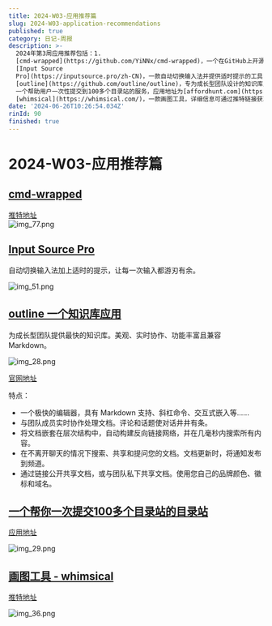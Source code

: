```yaml
---
title: 2024-W03-应用推荐篇
slug: 2024-W03-application-recommendations
published: true
category: 日记-周报
description: >-
  2024年第3周应用推荐包括：1.
  [cmd-wrapped](https://github.com/YiNNx/cmd-wrapped)，一个在GitHub上开源的项目，详细信息可通过推特链接查看。2.
  [Input Source
  Pro](https://inputsource.pro/zh-CN)，一款自动切换输入法并提供适时提示的工具，提升输入效率。3.
  [outline](https://github.com/outline/outline)，专为成长型团队设计的知识库应用，支持实时协作和Markdown，官网为[getoutline.com](https://www.getoutline.com/)。4.
  一个帮助用户一次性提交到100多个目录站的服务，应用地址为[affordhunt.com](https://www.affordhunt.com/)。5.
  [whimsical](https://whimsical.com/)，一款画图工具，详细信息可通过推特链接获取。这些应用覆盖了从输入法优化到团队协作工具，再到图形设计的多方面需求。
date: '2024-06-26T10:26:54.034Z'
rinId: 90
finished: true
---
```


# 2024-W03-应用推荐篇

## [cmd-wrapped](https://github.com/YiNNx/cmd-wrapped)

[推特地址](https://twitter.com/hitw93/status/1745801804204666924?s=12&t=UKmYswdLBh4dGuqwtKAXUA)  
![img_77.png](https://pictures.kazoottt.top/2024/01/20240118-9306b3afea23596aa44c711d2d347eec.webp)

## [Input Source Pro](https://inputsource.pro/zh-CN)

自动切换输入法加上适时的提示，让每一次输入都游刃有余。

![img_51.png](https://pictures.kazoottt.top/2024/01/20240118-8b12e8b151eb4a1863bf7a4d7db66fc3.webp)

## [outline 一个知识库应用](https://github.com/outline/outline)

为成长型团队提供最快的知识库。美观、实时协作、功能丰富且兼容 Markdown。

![img_28.png](https://pictures.kazoottt.top/2024/01/20240118-69d1a63e120ba577b39ac7928984b010.webp)

[官网地址](https://www.getoutline.com/)

特点：

- 一个极快的编辑器，具有 Markdown 支持、斜杠命令、交互式嵌入等......
- 与团队成员实时协作处理文档。评论和话题使对话井井有条。
- 将文档嵌套在层次结构中，自动构建反向链接网络，并在几毫秒内搜索所有内容。
- 在不离开聊天的情况下搜索、共享和提问您的文档。文档更新时，将通知发布到频道。
- 通过链接公开共享文档，或与团队私下共享文档。使用您自己的品牌颜色、徽标和域名。

## [一个帮你一次提交100多个目录站的目录站](https://twitter.com/readyfor2025/status/1747297388476395636?s=12&t=UKmYswdLBh4dGuqwtKAXUA)

[应用地址](https://www.affordhunt.com/)

![img_29.png](https://pictures.kazoottt.top/2024/01/20240118-7939a74326a18689d6d580b22a393763.webp)

## [画图工具 - whimsical](https://whimsical.com/)

[推特地址](https://twitter.com/blackanger/status/1747582658052522089?s=12&t=UKmYswdLBh4dGuqwtKAXUA)

![img_36.png](https://pictures.kazoottt.top/2024/01/20240118-9a461344df3bced078f11d2cc132a592.webp)
